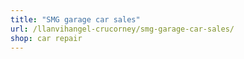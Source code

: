 ```yaml
---
title: "SMG garage car sales"
url: /llanvihangel-crucorney/smg-garage-car-sales/
shop: car repair
---
```

